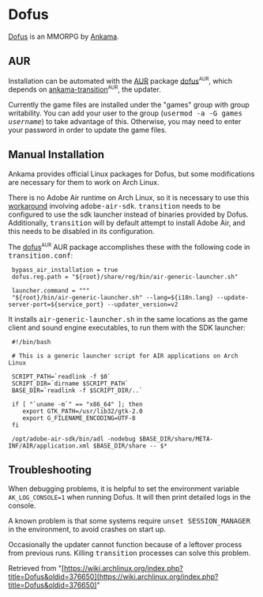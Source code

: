 # Dofus

[Dofus](http://www.dofus.com) is an MMORPG by [Ankama](http://www.ankama.com).

## AUR

Installation can be automated with the [AUR](/index.php/AUR "AUR") package [dofus](https://aur.archlinux.org/packages/dofus/)<sup><small>AUR</small></sup>, which depends on [ankama-transition](https://aur.archlinux.org/packages/ankama-transition/)<sup><small>AUR</small></sup>, the updater.

Currently the game files are installed under the "games" group with group writability. You can add your user to the group (<tt>usermod -a -G games _username_</tt>) to take advantage of this. Otherwise, you may need to enter your password in order to update the game files.

## Manual Installation

Ankama provides official Linux packages for Dofus, but some modifications are necessary for them to work on Arch Linux.

There is no Adobe Air runtime on Arch Linux, so it is necessary to use this [workaround](/index.php/Adobe_AIR "Adobe AIR") involving <tt>adobe-air-sdk</tt>. <tt>transition</tt> needs to be configured to use the sdk launcher instead of binaries provided by Dofus. Additionally, <tt>transition</tt> will by default attempt to install Adobe Air, and this needs to be disabled in its configuration.

The [dofus](https://aur.archlinux.org/packages/dofus/)<sup><small>AUR</small></sup> AUR package accomplishes these with the following code in <tt>transition.conf</tt>:

```
 bypass_air_installation = true
 dofus.reg.path = "${root}/share/reg/bin/air-generic-launcher.sh"

 launcher.command = """
 "${root}/bin/air-generic-launcher.sh" --lang=${i18n.lang} --update-server-port=${service_port} --updater_version=v2

```

It installs <tt>air-generic-launcher.sh</tt> in the same locations as the game client and sound engine executables, to run them with the SDK launcher:

```
 #!/bin/bash

 # This is a generic launcher script for AIR applications on Arch Linux

 SCRIPT_PATH=`readlink -f $0`
 SCRIPT_DIR=`dirname $SCRIPT_PATH`
 BASE_DIR=`readlink -f $SCRIPT_DIR/..`

 if [ "`uname -m`" == "x86_64" ]; then
 	export GTK_PATH=/usr/lib32/gtk-2.0
 	export G_FILENAME_ENCODING=UTF-8
 fi

 /opt/adobe-air-sdk/bin/adl -nodebug $BASE_DIR/share/META-INF/AIR/application.xml $BASE_DIR/share -- $*

```

## Troubleshooting

When debugging problems, it is helpful to set the environment variable `AK_LOG_CONSOLE=1` when running Dofus. It will then print detailed logs in the console.

A known problem is that some systems require <tt>unset SESSION_MANAGER</tt> in the environment, to avoid crashes on start up.

Occasionally the updater cannot function because of a leftover process from previous runs. Killing <tt>transition</tt> processes can solve this problem.

Retrieved from "[https://wiki.archlinux.org/index.php?title=Dofus&oldid=376650](https://wiki.archlinux.org/index.php?title=Dofus&oldid=376650)"